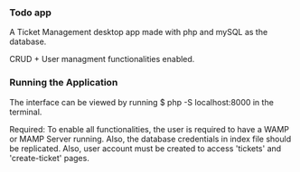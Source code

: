 ### Todo app

A Ticket Management desktop app made with php and mySQL as the database.

CRUD + User managment functionalities enabled.

### Running the Application

The interface can be viewed by running $ php -S localhost:8000 in the terminal.

Required: To enable all functionalities, the user is required to have a WAMP or MAMP Server running. Also, the database credentials in index file should be replicated. Also, user account must be created to access 'tickets' and 'create-ticket' pages.
